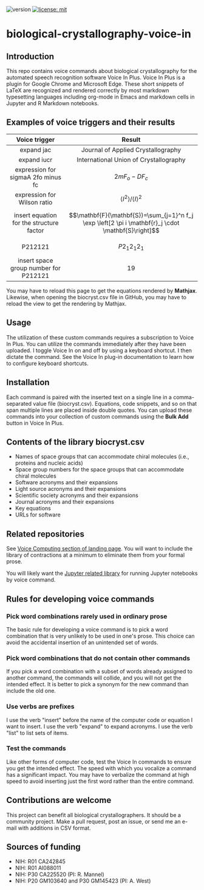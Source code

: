![version](https://img.shields.io/static/v1?label=biological-crystallography-voice-in&message=0.2&color=brightcolor)
[![license: mit](https://img.shields.io/badge/license-mit-blue.svg)](https://opensource.org/licenses/mit)


# biological-crystallography-voice-in

## Introduction
This repo contains voice commands about biological crystallography for the automated speech recognition software Voice In Plus.
Voice In Plus is a plugin for Google Chrome and Microsoft Edge.
These short snippets of LaTeX are recognized and rendered correctly by most markdown typesetting languages including org-mode in Emacs and markdown cells in Jupyter and R Markdown notebooks.

## Examples of voice triggers and their results


  
| Voice trigger | Result|
| :------: | :----:|
|expand jac | Journal of Applied Crystallography|
|expand iucr | International Union of Crystallography|
|expression for sigmaA 2fo minus fc| $$2mF_{o} - DF_{c}$$ |
|expression for Wilson ratio | $$\left\langle I^2\right\rangle /\langle I\rangle^2$$ |
|insert equation for the structure factor|$$\mathbf{F}(\mathbf{S})=\sum_{j=1}^n f_j \exp \left[2 \pi i \mathbf{r}_j \cdot \mathbf{S}\right]$$|
|P212121  | $$P2_{1}2_{1}2_{1}$$  |
|insert space group number for P212121 | 19|


You may have to reload this page to get the equations rendered by **Mathjax**.
Likewise, when opening the biocryst.csv file in GitHub, you may have to reload the view to get the rendering by Mathjax.



## Usage
The utilization of these custom commands requires a subscription to Voice In Plus.
You can utilize the commands immediately after they have been uploaded.
I toggle Voice In on and off by using a keyboard shortcut.
I then dictate the command.
See the Voice In plug-in documentation to learn how to configure keyboard shortcuts.


## Installation
Each command is paired with the inserted text on a single line in a comma-separated value file (biocryst.csv).
Equations, code snippets, and so on that span multiple lines are placed inside double quotes.
You can upload these commands into your collection of custom commands using the **Bulk Add** button in Voice In Plus.

## Contents of the library biocryst.csv

- Names of space groups that can accommodate chiral molecules (i.e., proteins and nucleic acids)
- Space group numbers for the space groups that can accommodate chiral molecules
- Software acronyms and their expansions
- Light source acronyms and their expansions
- Scientific society acronyms and their expansions
- Journal acronyms and their expansions
- Key equations
- URLs for software


## Related repositories
See [Voice Computing section of landing page](https://github.com/MooersLab/MooersLab?tab=readme-ov-file#voice-computing).
You will want to include the library of contractions at a minimum to eliminate them from your formal prose.

You will likely want the [Jupyter related library]() for running Jupyter notebooks by voice command.

## Rules for developing voice commands

### Pick word combinations rarely used in ordinary prose
The basic rule for developing a voice command is to pick a word combination that is very unlikely to be used in one's prose.
This choice can avoid the accidental insertion of an unintended set of words.

### Pick word combinations that do not contain other commands
If you pick a word combination with a subset of words already assigned to another command, the commands will collide, and you will not get the intended effect.
It is better to pick a synonym for the new command than include the old one.

### Use verbs are prefixes
I use the verb "insert" before the name of the computer code or equation I want to insert.
I use the verb "expand" to expand acronyms.
I use the verb "list" to list sets of items.

### Test the commands
Like other forms of computer code, test the Voice In commands to ensure you get the intended effect.
The speed with which you vocalize a command has a significant impact.
You may have to verbalize the command at high speed to avoid inserting just the first word rather than the entire command.

## Contributions are welcome
This project can benefit all biological crystallographers.
It should be a community project.
Make a pull request, post an issue, or send me an e-mail with additions in CSV format.

## Sources of funding

- NIH: R01 CA242845
- NIH: R01 AI088011
- NIH: P30 CA225520 (PI: R. Mannel)
- NIH: P20 GM103640 and P30 GM145423 (PI: A. West)
